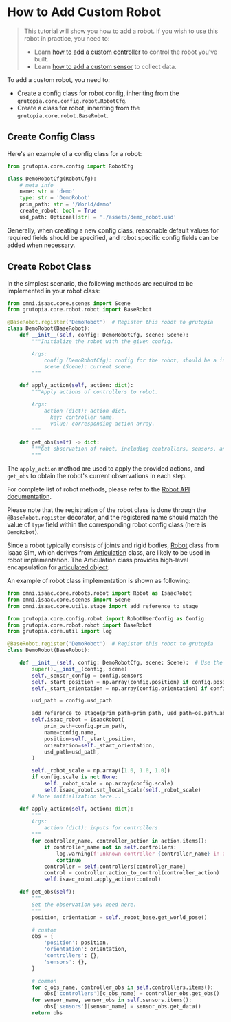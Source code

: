 # How to Add Custom Robot

> This tutorial will show you how to add a robot. If you wish to use this robot in practice, you need to:
> - Learn [how to add a custom controller](./how-to-add-controller.md) to control the robot you’ve built.
> - Learn [how to add a custom sensor](./how-to-add-sensor.md) to collect data.

To add a custom robot, you need to:
- Create a config class for robot config, inheriting from the `grutopia.core.config.robot.RobotCfg`.
- Create a class for robot, inheriting from the `grutopia.core.robot.BaseRobot`.

## Create Config Class

Here's an example of a config class for a robot:

```Python
from grutopia.core.config import RobotCfg

class DemoRobotCfg(RobotCfg):
    # meta info
    name: str = 'demo'
    type: str = 'DemoRobot'
    prim_path: str = '/World/demo'
    create_robot: bool = True
    usd_path: Optional[str] = './assets/demo_robot.usd'
```

Generally, when creating a new config class, reasonable default values for required fields should be specified, and robot specific config fields can be added when necessary.

## Create Robot Class

In the simplest scenario, the following methods are required to be implemented in your robot class:

```python
from omni.isaac.core.scenes import Scene
from grutopia.core.robot.robot import BaseRobot

@BaseRobot.register('DemoRobot')  # Register this robot to grutopia
class DemoRobot(BaseRobot):
    def __init__(self, config: DemoRobotCfg, scene: Scene):
        """Initialize the robot with the given config.

        Args:
            config (DemoRobotCfg): config for the robot, should be a instance of corresponding config class.
            scene (Scene): current scene.
        """

    def apply_action(self, action: dict):
        """Apply actions of controllers to robot.

        Args:
            action (dict): action dict.
              key: controller name.
              value: corresponding action array.
        """

    def get_obs(self) -> dict:
        """Get observation of robot, including controllers, sensors, and world pose.
        """
```

The `apply_action` method are used to apply the provided actions, and `get_obs` to obtain the robot's current observations in each step.

For complete list of robot methods, please refer to the [Robot API documentation](../../api/robot.rst).

Please note that the registration of the robot class is done through the `@BaseRobot.register` decorator, and the registered name should match the value of `type` field within the corresponding robot config class (here is `DemoRobot`).

Since a robot typically consists of joints and rigid bodies, [Robot](https://docs.omniverse.nvidia.com/py/isaacsim/source/extensions/omni.isaac.core/docs/index.html#robots) class from Isaac Sim, which derives from [Articulation](https://docs.omniverse.nvidia.com/py/isaacsim/source/extensions/omni.isaac.core/docs/index.html#articulations) class, are likely to be used in robot implementation. The Articulation class provides high-level encapsulation for [articulated object](https://docs.omniverse.nvidia.com/extensions/latest/ext_physics/articulations.html).

An example of robot class implementation is shown as following:

```python
from omni.isaac.core.robots.robot import Robot as IsaacRobot
from omni.isaac.core.scenes import Scene
from omni.isaac.core.utils.stage import add_reference_to_stage

from grutopia.core.config.robot import RobotUserConfig as Config
from grutopia.core.robot.robot import BaseRobot
from grutopia.core.util import log

@BaseRobot.register('DemoRobot')  # Register this robot to grutopia
class DemoRobot(BaseRobot):

    def __init__(self, config: DemoRobotCfg, scene: Scene):  # Use the config class for this robot
        super().__init__(config, scene)
        self._sensor_config = config.sensors
        self._start_position = np.array(config.position) if config.position is not None else None
        self._start_orientation = np.array(config.orientation) if config.orientation is not None else None

        usd_path = config.usd_path

        add_reference_to_stage(prim_path=prim_path, usd_path=os.path.abspath(usd_path))
        self.isaac_robot = IsaacRobot(
            prim_path=config.prim_path,
            name=config.name,
            position=self._start_position,
            orientation=self._start_orientation,
            usd_path=usd_path,
        )

        self._robot_scale = np.array([1.0, 1.0, 1.0])
        if config.scale is not None:
            self._robot_scale = np.array(config.scale)
            self.isaac_robot.set_local_scale(self._robot_scale)
        # More initialization here...

    def apply_action(self, action: dict):
        """
        Args:
            action (dict): inputs for controllers.
        """
        for controller_name, controller_action in action.items():
            if controller_name not in self.controllers:
                log.warning(f'unknown controller {controller_name} in action')
                continue
            controller = self.controllers[controller_name]
            control = controller.action_to_control(controller_action)
            self.isaac_robot.apply_action(control)

    def get_obs(self):
        """
        Set the observation you need here.
        """
        position, orientation = self._robot_base.get_world_pose()

        # custom
        obs = {
            'position': position,
            'orientation': orientation,
            'controllers': {},
            'sensors': {},
        }

        # common
        for c_obs_name, controller_obs in self.controllers.items():
            obs['controllers'][c_obs_name] = controller_obs.get_obs()
        for sensor_name, sensor_obs in self.sensors.items():
            obs['sensors'][sensor_name] = sensor_obs.get_data()
        return obs
```

